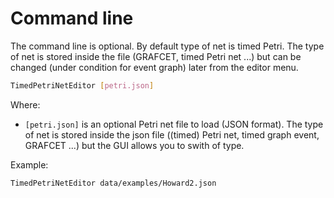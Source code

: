 # Command line

The command line is optional. By default type of net is timed Petri. The type of
net is stored inside the file (GRAFCET, timed Petri net ...) but can be changed
(under condition for event graph) later from the editor menu.

```sh
TimedPetriNetEditor [petri.json]
```

Where:
- `[petri.json]` is an optional Petri net file to load (JSON format). The type
of net is stored inside the json file ((timed) Petri net, timed graph event,
GRAFCET ...) but the GUI allows you to swith of type.

Example:

```sh
TimedPetriNetEditor data/examples/Howard2.json
```
